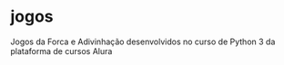 # jogos
Jogos da Forca e Adivinhação desenvolvidos no curso de Python 3 da plataforma de cursos Alura
